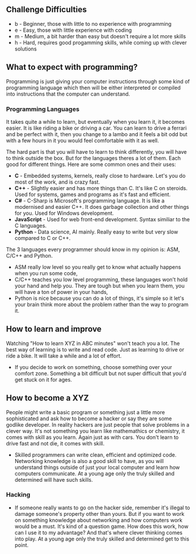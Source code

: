 ## Challenge Difficulties
- b - Beginner, those with little to no experience with programming
- e - Easy, those with little experience with coding
- m - Medium, a bit harder than easy but doesn't require a lot more skills
- h - Hard, requires good progamming skills, while coming up with clever solutions

## What to expect with programming?
Programming is just giving your computer instructions through some kind of programming language which then will be either interpreted or compiled into instructions
that the computer can understand.

### Programming Languages
It takes quite a while to learn, but eventually when you learn it, it becomes easier. It is like riding a bike or driving a car. You can learn to drive a ferrari and be perfect
with it, then you change to a lambo and it feels a bit odd but with a few hours in it you would feel comfortable with it as well.

The hard part is that you will have to learn to think differently, you will have to think outside the box. But for the languages theres a lot of them. Each good for different
things. Here are some common ones and their uses:

- **C** - Embedded systems, kernels, really close to hardware. Let's you do most of the work, and is crazy fast.
- **C++** - Slightly easier and has more things than C. It's like C on steroids. Used for systems, games and programs as it's fast and efficient.
- **C#** - C-Sharp is Microsoft's programming language. It is like a modernised and easier C++. It does garbage collection and other things for you. Used for Windows development.
- **JavaScript** - Used for web front-end development. Syntax similiar to the C languages.
- **Python** - Data science, AI mainly. Really easy to write but very slow compared to C or C++.

The 3 languages every programmer should know in my opinion is: ASM, C/C++ and Python. 
- ASM really low level so you really get to know what actually happens when you run some code,
- C/C++ teaches you low level programming, these languages won't hold your hand and help you. They are tough but when you learn them, you will have a ton of power in your hands,
- Python is nice because you can do a lot of things, it's simple so it let's your brain think more about the problem rather than the way to program it.

## How to learn and improve
Watching "How to learn XYZ in ABC minutes" won't teach you a lot. The best way of learning is to write and read code. Just as learning to drive or ride a bike.
It will take a while and a lot of effort. 
- If you decide to work on something, choose something over your comfort zone. Something a bit difficult but not super difficult that you'd get stuck on it for ages.

## How to become a XYZ
People might write a basic program or something just a little more sophisticated and ask how to become a hacker or say they are some godlike developer. In reality hackers are
just people that solve problems in a clever way. It's not something you learn like mathemathics or chemistry, it comes with skill as you learn. Again just as with cars.
You don't learn to drive fast and not die, it comes with skill. 
- Skilled programmers can write clean, efficient and optimized code. Networking knowledge is also a good skill to have, as you will understand things outside of just your
local computer and learn how computers communicate. At a young age only the truly skilled and determined will have such skills.

### Hacking
- If someone really wants to go on the hacker side, remember it's illegal to damage someone's property other than yours. But if you want to work on something knowledge about
networking and how computers work would be a must. It's kind of a question game. How does this work, how can I use it to my advantage? And that's where clever thinking
comes into play. At a young age only the truly skilled and determined get to this point.
